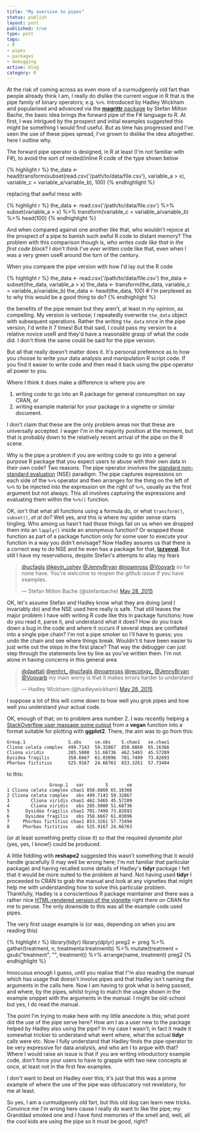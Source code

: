 ```yaml
--- 
title: "My aversion to pipes"
status: publish
layout: post
published: true
type: post
tags:
- R
- pipes
- packages
- debugging
active: blog
category: R
---
```




At the risk of coming across as even more of a curmudgeonly old fart than people already think I am, I really do dislike the current vogue in R that is the pipe family of binary operators; e.g. `%>%`. Introduced by Hadley Wickham and popularised and advanced via the [**magrittr** package](http://cran.r-project.org/web/packages/magrittr/index.html) by Stefan Milton Bache, the basic idea brings the forward pipe of the F# language to R. At first, I was intrigued by the prospect and initial examples suggested this might be something I would find useful. But as time has progressed and I've seen the use of these pipes spread, I've grown to dislike the idea altogether. here I outline why.

The forward pipe operator is designed, in R at least (I'm not familiar with F#), to avoid the sort of nested/inline R code of the type shown below


{% highlight r %}
the_data <- head(transform(subset(read.csv('/path/to/data/file.csv'),
                                  variable_a > x),
                           variable_c = variable_a/variable_b),
                 100)
{% endhighlight %}

replacing that awful mess with


{% highlight r %}
the_data <-
  read.csv('/path/to/data/file.csv') %>%
  subset(variable_a > x) %>%
  transform(variable_c = variable_a/variable_b) %>%
  head(100)
{% endhighlight %}

And when compared against one another like that, who wouldn't rejoice at the prospect of a pipe to banish such awful R code to distant memory? The problem with this comparison though is, *who writes code like that in the first code block*? I don't think I've *ever* written code like that, even when I was a very green useR around the turn of the century.

When you compare the pipe version with how I'd lay out the R code


{% highlight r %}
the_data <- read.csv('/path/to/data/file.csv')
the_data <- subset(the_data, variable_a > x)
the_data <- transform(the_data, variable_c = variable_a/variable_b)
the_data <- head(the_data, 100) # I'm perplexed as to why this would be a good thing to do?
{% endhighlight %}

the benefits of the pipe remain but they aren't, at least in my opinion, as compelling. My version is verbose; I repeatedly overwrite `the_data` object with subsequent operations. Rather the writing `the_data` once in the pipe version, I'd write it 7 times! But that said, I could pass my version to a relative novice useR and they'd have a reasonable grasp of what the code did. I don't think the same could be said for the pipe version.

But all that really doesn't matter does it. It's personal preference as to how you choose to write your data analysis and manipulation R script code. If you find it easier to write code and then read it back using the pipe operator all power to you.

Where I think it does make a difference is where you are

 1. writing code to go into an R package for general consumption on say CRAN, or
 2. writing example material for your package in a vignette or similar document.

I don't claim that these are the only problem areas nor that these are universally accepted. I wager I'm in the majority position at the moment, but that is probably down to the relatively recent arrival of the pipe on the R scene.

Why is the pipe a problem if you are writing code to go into a general purpose R package that you expect users to abuse with their own data in their own code? Two reasons. The pipe operator involves the [standard non-standard evaluation](http://adv-r.had.co.nz/Computing-on-the-language.html) (NSE) paradigm. The pipe captures expressions on each side of the `%>%` operator and then arranges for the thing on the left of `%>%` to be injected into the expression on the right of `%>%`, usually as the first argument but not always. This all involves capturing the expressions and evaluating them within the `%>%()` function.

OK, isn't that what all functions using a formula do, or what `transform()`, `subset()`, *et al* do? Well yes, and this is where my spider sense starts tingling. Who among us hasn't had those things fail on us when we dropped them into an `lapply()` inside an anonymous function? Or wrapped those function as part of a package function only for some user to execute your function in a way you didn't envisage? Now Hadley assures us that there is a correct way to do NSE and he even has a package for that, [**lazyeval**](http://cran.r-project.org/web/packages/lazyeval/). But still I have my reservations, despite Stefan's attempts to allay my fears

<blockquote class="twitter-tweet" lang="en"><p lang="en" dir="ltr"><a href="https://twitter.com/ucfagls">@ucfagls</a> <a href="https://twitter.com/kevin_ushey">@kevin_ushey</a> <a href="https://twitter.com/JennyBryan">@JennyBryan</a> <a href="https://twitter.com/noamross">@noamross</a> <a href="https://twitter.com/Voovarb">@Voovarb</a> so far none have. You&#39;re welcome to reopen the github issue if you have examples.</p>&mdash; Stefan Milton Bache (@stefanbache) <a href="https://twitter.com/stefanbache/status/603924900135510016">May 28, 2015</a></blockquote>
<script async src="//platform.twitter.com/widgets.js" charset="utf-8"></script>

OK, let's assume Stefan and Hadley know what they are doing (and I invariably do) and the NSE used here really is safe. That still leaves the major problem I have with writing R code like this in package functions; how do you read it, parse it, and understand what it does? How do you track down a bug in the code and where it occurs if several steps are conflated into a single pipe chain? I'm not a pipe smoker so I'll have to guess; you undo the chain and see where things break. Wouldn't it have been easier to just write out the steps in the first place? That way the debugger can just step through the statements line by line as you've written them. I'm not alone in having concerns in this general area

<blockquote class="twitter-tweet" lang="en"><p lang="en" dir="ltr"><a href="https://twitter.com/daattali">@daattali</a> <a href="https://twitter.com/emhrt_">@emhrt_</a> <a href="https://twitter.com/ucfagls">@ucfagls</a> <a href="https://twitter.com/noamross">@noamross</a> <a href="https://twitter.com/recology_">@recology_</a> <a href="https://twitter.com/JennyBryan">@JennyBryan</a> <a href="https://twitter.com/Voovarb">@Voovarb</a> my main worry is that it makes errors harder to understand</p>&mdash; Hadley Wickham (@hadleywickham) <a href="https://twitter.com/hadleywickham/status/603883121197514752">May 28, 2015</a></blockquote>
<script async src="//platform.twitter.com/widgets.js" charset="utf-8"></script>

I suppose a lot of this will come down to how well you grok pipes and how well you understand your actual code.

OK, enough of that; on to problem area number 2. I was recently helping a [StackOverflow user massage some output](http://stackoverflow.com/q/30489799/429846) from a **vegan** function into a format suitable for plotting with **ggplot2**. There, the aim was to go from this:

    Group.1                S.obs     se.obs    S.chao1   se.chao1
    Cliona celata complex  499.7143  59.32867  850.6860  65.16366
    Cliona viridis         285.5000  51.68736  462.5465  45.57289
    Dysidea fragilis       358.6667  61.03096  701.7499  73.82693
    Phorbas fictitius      525.9167  24.66763  853.3261  57.73494

to this:

                    Group.1   var        S       se
    1 Cliona celata complex chao1 850.6860 65.16366
    2 Cliona celata complex   obs 499.7143 59.32867
    3        Cliona viridis chao1 462.5465 45.57289
    4        Cliona viridis   obs 285.5000 51.68736
    5      Dysidea fragilis chao1 701.7499 73.82693
    6      Dysidea fragilis   obs 358.6667 61.03096
    7     Phorbas fictitius chao1 853.3261 57.73494
    8     Phorbas fictitius   obs 525.9167 24.66763

(or at least something pretty close it) so that the required *dynamite plot* (yes, yes, I know!) could be produced.

A little fiddling with **reshape2** suggested this wasn't something that it would handle gracefully (I may well be wrong here; I'm not familiar that particular package) and having recalled some details of Hadley's **tidyr** package I felt that it would be more suited to the problem at hand. Not having used **tidyr** I proceeded to CRAN to grab the manual and look at any vignettes that might help me with understanding how to solve this particular problem. Thankfully, Hadley is a conscientious R package maintainer and there was a rather nice [HTML-rendered version of the vignette](http://cran.r-project.org/web/packages/tidyr/vignettes/tidy-data.html) right there on CRAN for me to peruse. The only downside to this was all the example code used pipes.

The very first usage example is (or was, depending on when you are reading this)


{% highlight r %}
library(tidyr)
library(dplyr)
preg2 <- preg %>% 
  gather(treatment, n, treatmenta:treatmentb) %>%
  mutate(treatment = gsub("treatment", "", treatment)) %>%
  arrange(name, treatment)
preg2
{% endhighlight %}

Innocuous enough I guess, until you realise that I"m also reading the manual which has usage that doesn't involve pipes and that Hadley isn't naming the arguments in the calls here. Now I am having to grok what is being passed, and where, by the pipes, whilst trying to match the usage shown in the example snippet with the arguments in the manual. I might be old-school but yes, I do read the manual.

The point I'm trying to make here with my little anecdote is this; what point did the use of the pipe serve here? How am I as a user new to the package helped by Hadley also using the pipe? In my case I wasn't; in fact it made it somewhat trickier to understand what went where, what the actual **tidyr** calls were etc. Now I fully understand that Hadley finds the pipe operator to be very expressive for data analysis, and who am I to argue with that? Where I would raise an issue is that if you are writing introductory example code, don't force your users to have to grapple with two new concepts at once, at least not in the first few examples.

I don't want to beat on Hadley over this; it's just that this was a prime example of where the use of the pipe was obfuscatory not revelatory, for me at least.

So yes, I am a curmudgeonly old fart, but this old dog can learn new tricks. Convince me I'm wrong here cause I really do want to like the pipe; my Granddad smoked one and I have fond memories of the smell and, well, all the cool kids are using the pipe so it must be good, right?
